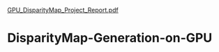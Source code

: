 [GPU_DisparityMap_Project_Report.pdf](https://github.com/ShrileshKale/DisparityMap-Generation-on-GPU/files/6184842/GPU_DisparityMap_Project_Report.pdf)
# DisparityMap-Generation-on-GPU
